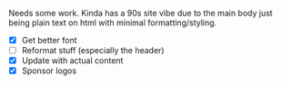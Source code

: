 Needs some work. Kinda has a 90s site vibe due to the main body just being plain text on html with minimal formatting/styling.
* [x] Get better font
* [ ] Reformat stuff (especially the header)
* [x] Update with actual content
* [x] Sponsor logos
